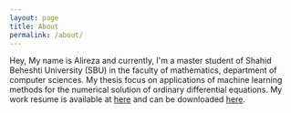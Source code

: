 ```yaml
---
layout: page
title: About
permalink: /about/
---
```


Hey, My name is Alireza and currently, I'm a master student of Shahid Beheshti University (SBU) in the faculty of mathematics, department of computer sciences. My thesis focus on applications of machine learning methods for the numerical solution of ordinary differential equations. My work resume is available at [here](/pages/cv/index.html) and can be downloaded [here](/pages/cv/AlirezaAfzalAghaei-resume.pdf).
